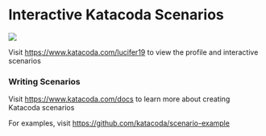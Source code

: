 # Interactive Katacoda Scenarios

[![](http://shields.katacoda.com/katacoda/lucifer19/count.svg)](https://www.katacoda.com/lucifer19 "Get your profile on Katacoda.com")

Visit https://www.katacoda.com/lucifer19 to view the profile and interactive scenarios

### Writing Scenarios
Visit https://www.katacoda.com/docs to learn more about creating Katacoda scenarios

For examples, visit https://github.com/katacoda/scenario-example
